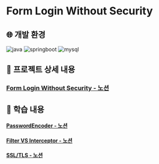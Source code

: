 # Form Login Without Security

## 🌐 개발 환경

<p>
<img src="https://img.shields.io/badge/JAVA 17-437291?style=for-the-badge&logo=openjdk&logoColor=white" alt="java">
<img src="https://img.shields.io/badge/spring boot 3.1.4-6DB33F?style=for-the-badge&logo=springboot&logoColor=white" alt="springboot">
<img src="https://img.shields.io/badge/mysql 8.1.0-4479a1?style=for-the-badge&logo=mysql&logoColor=white" alt="mysql">
</p>

## 📖 프로젝트 상세 내용

### [Form Login Without Security - 노션](https://quill-peanut-a54.notion.site/Form-Login-Without-Security-a80d8cc3bc8643eb943a33ef0e00b1a5?pvs=4)

## 📗 학습 내용

#### [PasswordEncoder - 노션](https://www.notion.so/PasswordEncoder-bec42f94a5ae493eafc84be8d1c6ea1b?pvs=4)

#### [Filter VS Interceptor - 노션](https://quill-peanut-a54.notion.site/Filter-VS-Interceptor-700d5cd9d9164675addf4aaf0f650d7d?pvs=4)

#### [SSL/TLS - 노션](https://quill-peanut-a54.notion.site/SSL-TLS-ac883463ab49459da24a085c57c9fc3b?pvs=4)